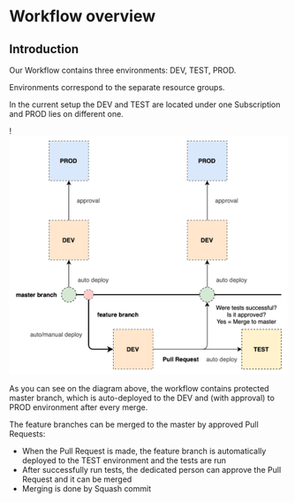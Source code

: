 # Workflow overview

## Introduction 

Our Workflow contains three environments: DEV, TEST, PROD.

Environments correspond to the separate resource groups.

In the current setup the DEV and TEST are located under one Subscription and PROD lies on different one.


!![](../images/dev_workflow_diagram.png)

As you can see on the diagram above, the workflow contains protected master branch, which is auto-deployed to the DEV and (with approval) to PROD environment after every merge.

The feature branches can be merged to the master by approved Pull Requests:

- When the Pull Request is made, the feature branch is automatically deployed to the TEST environment and the tests are run
- After successfully run tests, the dedicated person can approve the Pull Request and it can be merged
- Merging is done by Squash commit

